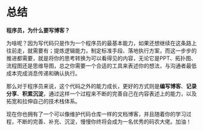 # 总结

**程序员，为什么要写博客？**

为啥呢？因为写代码只是作为一个程序员的最基本能力，如果还想继续在这条路上往前走，就需要有；提炼逻辑能力，制定标准手段、落地执行方案，而这一步步的推进都需要，就是将你的思考转换为可以看得见的内容，无论它是PPT、拓扑图、流程图还是思维导图，总之你需要一个合适的工具来表述你的想法，与沟通者最低成本完成消息传递和确认执行。

那么对于程序员来说，这个代码之外的能力成长，更好的方式则是**编写博客**、**记录分享**、**积累沉淀**，通过这样一个过程来不断的完善自己在内容表述上的能力，以及拓宽和拉伸自己的技术栈体系。

现在你也拥有了一个可以像维护代码仓库一样的文档博客，并且随着你的学习过程，不断的完善、补充、沉淀，慢慢你终将会成为一名优秀的码农大佬。加油！


